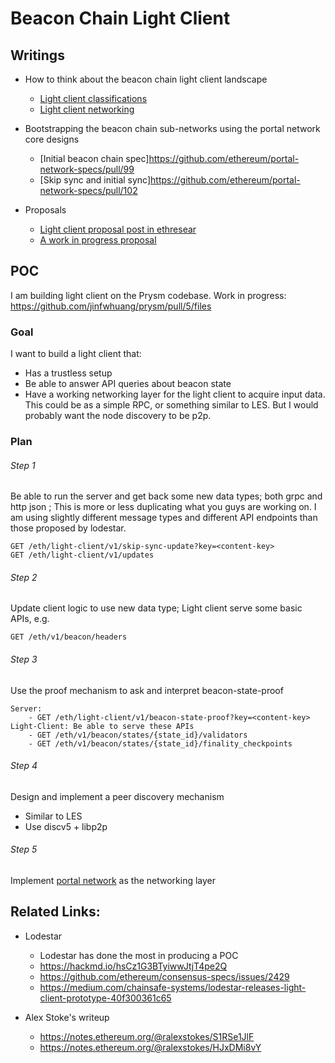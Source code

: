 # Beacon Chain Light Client

## Writings

- How to think about the beacon chain light client landscape
  - [Light client classifications](https://ethresear.ch/t/beacon-chain-light-client-classification/11061)
  - [Light client networking](https://ethresear.ch/t/beacon-chain-light-client-networking/11063)

- Bootstrapping the beacon chain sub-networks using the portal network core designs
  - [Initial beacon chain spec]https://github.com/ethereum/portal-network-specs/pull/99
  - [Skip sync and initial sync]https://github.com/ethereum/portal-network-specs/pull/102

- Proposals
  - [Light client proposal post in ethresear](https://ethresear.ch/t/a-beacon-chain-light-client-proposal/11064)
  - [A work in progress proposal](https://www.notion.so/prysmaticlabs/Prysm-Light-Client-v1-9720501820da412d8cb12ffe54eba235)

## POC
I am building light client on the Prysm codebase. 
Work in progress: https://github.com/jinfwhuang/prysm/pull/5/files

### Goal
I want to build a light client that:
- Has a trustless setup
- Be able to answer API queries about beacon state
- Have a working networking layer for the light client to acquire input data. This could be as a simple RPC, or something similar to LES. But I would probably want the node discovery to be p2p.

### Plan
###### Step 1
Be able to run the server and get back some new data types; both grpc and http json ; This is more or less duplicating what you guys are working on. I am using slightly different message types and different API endpoints than those proposed by lodestar.
```
GET /eth/light-client/v1/skip-sync-update?key=<content-key>
GET /eth/light-client/v1/updates
```

###### Step 2
Update client logic to use new data type; Light client serve some basic APIs, e.g.
```
GET /eth/v1/beacon/headers
```

###### Step 3
Use the proof mechanism to ask and interpret beacon-state-proof
```
Server: 
    - GET /eth/light-client/v1/beacon-state-proof?key=<content-key>
Light-Client: Be able to serve these APIs
    - GET /eth/v1/beacon/states/{state_id}/validators
    - GET /eth/v1/beacon/states/{state_id}/finality_checkpoints
```

###### Step 4
Design and implement a peer discovery mechanism
  - Similar to LES
  - Use discv5 + libp2p

###### Step 5
Implement [portal network](https://github.com/ethereum/portal-network-specs/tree/master/beacon-chain) as the networking layer



## Related Links:
- Lodestar
  - Lodestar has done the most in producing a POC
  - https://hackmd.io/hsCz1G3BTyiwwJtjT4pe2Q
  - https://github.com/ethereum/consensus-specs/issues/2429
  - https://medium.com/chainsafe-systems/lodestar-releases-light-client-prototype-40f300361c65

- Alex Stoke's writeup
  - https://notes.ethereum.org/@ralexstokes/S1RSe1JlF
  - https://notes.ethereum.org/@ralexstokes/HJxDMi8vY

